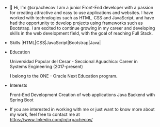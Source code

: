 - 👋 Hi, I’m @crpachecov
    I am a junior Front-End developer with a passion for creating attractive and easy to use applications and websites. I have worked with technologies such as HTML, CSS and JavaScript, and have had the opportunity to develop projects using frameworks such as Bootstrap. I am excited to continue growing in my career and developing skills in the web development field, with the goal of reaching Full Stack.

- Skills |HTML|CSS|JavaScript|Bootstrap|Java|

- Education

	Universidad Popular del Cesar - Seccional Aguachica: Career in Systems Engineering (2017-present)

	I belong to the ONE - Oracle Next Education program.

- Interests

	Front-End Development
	Creation of web applications
	Java Backend with Spring Boot

- If you are interested in working with me or just want to know more about my work, feel free to contact me at https://www.linkedin.com/in/crpachecov/


